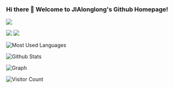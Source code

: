 ### Hi there 👋 Welcome to JIAlonglong's Github Homepage!
<img src="https://readme-typing-svg.herokuapp.com/?lines=Hello%20github%20world!;Welcome%20Visitor!&font=Roboto" />

<p>
<a href="https://blog.csdn.net/weixin_63189332?type=blog"><img src="https://img.shields.io/static/v1?label=Blog&message=CSDN&color=red" /></a>
<a href="https://space.bilibili.com/87890857"><img src="https://img.shields.io/static/v1?label=Video&message=Bilibili&color=cyan" /></a>  
</p>

![Most Used Languages](https://github-readme-stats.vercel.app/api/top-langs/?username=JIAlonglong&theme=dark&layout=compact&env=PAT_1)


![Github Stats](https://github-readme-stats.vercel.app/api?username=JIAlonglong&show_icons=true&theme=dark&count_private=true&env=PAT_1)





![Graph](https://activity-graph.herokuapp.com/graph?username=JIAlonglong&theme=github)







![Visitor Count](https://profile-counter.glitch.me/all-smile/count.svg)


<!--
**JIAlonglong/JIAlonglong** is a ✨ _special_ ✨ repository because its `README.md` (this file) appears on your GitHub profile.

Here are some ideas to get you started:

- 🔭 I’m currently working on ...
- 🌱 I’m currently learning ...
- 👯 I’m looking to collaborate on ...
- 🤔 I’m looking for help with ...
- 💬 Ask me about ...
- 📫 How to reach me: ...
- 😄 Pronouns: ...
- ⚡ Fun fact: ...
-->



